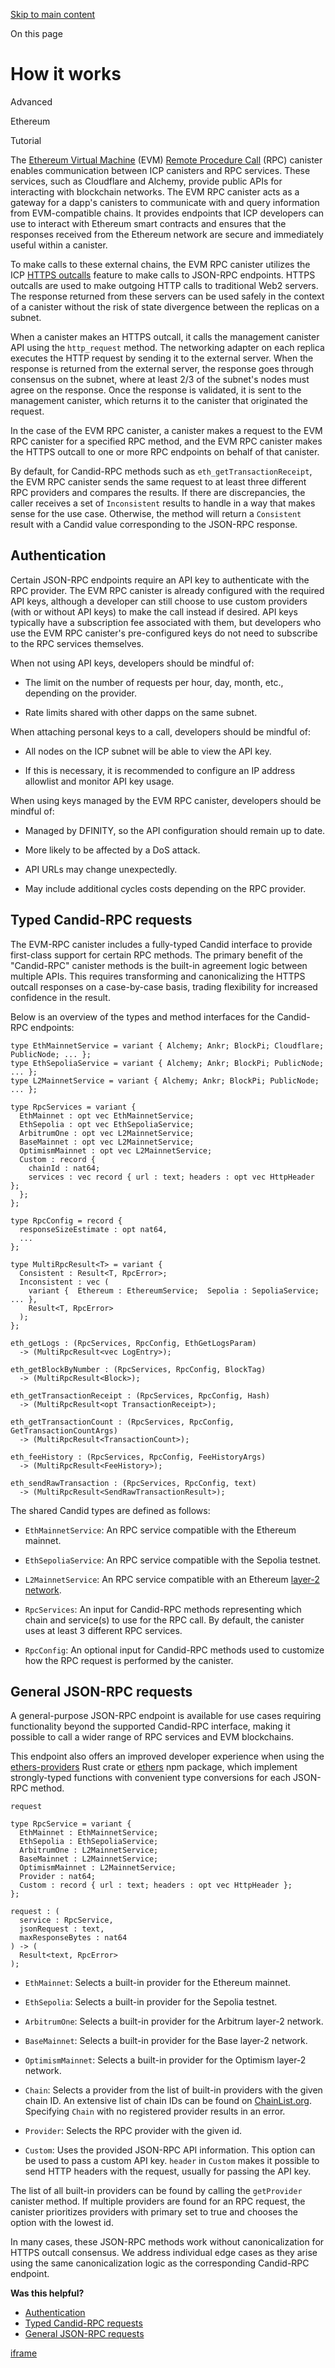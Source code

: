 [Skip to main content](https://internetcomputer.org/docs/building-apps/chain-fusion/ethereum/evm-rpc/how-it-works#__docusaurus_skipToContent_fallback)

On this page

# How it works

Advanced

Ethereum

Tutorial

The [Ethereum Virtual Machine](https://ethereum.org/en/developers/docs/evm/) (EVM) [Remote Procedure Call](https://ethereum.org/en/developers/docs/apis/json-rpc/) (RPC) canister enables communication between ICP canisters and RPC services. These services, such as Cloudflare and Alchemy, provide public APIs for interacting with blockchain networks. The EVM RPC canister acts as a gateway for a dapp's canisters to communicate with and query information from EVM-compatible chains. It provides endpoints that ICP developers can use to interact with Ethereum smart contracts and ensures that the responses received from the Ethereum network are secure and immediately useful within a canister.

To make calls to these external chains, the EVM RPC canister utilizes the ICP [HTTPS outcalls](https://internetcomputer.org/docs/references/https-outcalls-how-it-works) feature to make calls to JSON-RPC endpoints. HTTPS outcalls are used to make outgoing HTTP calls to traditional Web2 servers. The response returned from these servers can be used safely in the context of a canister without the risk of state divergence between the replicas on a subnet.

When a canister makes an HTTPS outcall, it calls the management canister API using the `http_request` method. The networking adapter on each replica executes the HTTP request by sending it to the external server. When the response is returned from the external server, the response goes through consensus on the subnet, where at least 2/3 of the subnet's nodes must agree on the response. Once the response is validated, it is sent to the management canister, which returns it to the canister that originated the request.

In the case of the EVM RPC canister, a canister makes a request to the EVM RPC canister for a specified RPC method, and the EVM RPC canister makes the HTTPS outcall to one or more RPC endpoints on behalf of that canister.

By default, for Candid-RPC methods such as `eth_getTransactionReceipt`, the EVM RPC canister sends the same request to at least three different RPC providers and compares the results. If there are discrepancies, the caller receives a set of `Inconsistent` results to handle in a way that makes sense for the use case. Otherwise, the method will return a `Consistent` result with a Candid value corresponding to the JSON-RPC response.

## Authentication [​](https://internetcomputer.org/docs/building-apps/chain-fusion/ethereum/evm-rpc/how-it-works\#authentication "Direct link to Authentication")

Certain JSON-RPC endpoints require an API key to authenticate with the RPC provider. The EVM RPC canister is already configured with the required API keys, although a developer can still choose to use custom providers (with or without API keys) to make the call instead if desired. API keys typically have a subscription fee associated with them, but developers who use the EVM RPC canister's pre-configured keys do not need to subscribe to the RPC services themselves.

When not using API keys, developers should be mindful of:

- The limit on the number of requests per hour, day, month, etc., depending on the provider.

- Rate limits shared with other dapps on the same subnet.


When attaching personal keys to a call, developers should be mindful of:

- All nodes on the ICP subnet will be able to view the API key.

- If this is necessary, it is recommended to configure an IP address allowlist and monitor API key usage.


When using keys managed by the EVM RPC canister, developers should be mindful of:

- Managed by DFINITY, so the API configuration should remain up to date.

- More likely to be affected by a DoS attack.

- API URLs may change unexpectedly.

- May include additional cycles costs depending on the RPC provider.


## Typed Candid-RPC requests [​](https://internetcomputer.org/docs/building-apps/chain-fusion/ethereum/evm-rpc/how-it-works\#typed-candid-rpc-requests "Direct link to Typed Candid-RPC requests")

The EVM-RPC canister includes a fully-typed Candid interface to provide first-class support for certain RPC methods. The primary benefit of the "Candid-RPC" canister methods is the built-in agreement logic between multiple APIs. This requires transforming and canonicalizing the HTTPS outcall responses on a case-by-case basis, trading flexibility for increased confidence in the result.

Below is an overview of the types and method interfaces for the Candid-RPC endpoints:

```codeBlockLines_e6Vv
type EthMainnetService = variant { Alchemy; Ankr; BlockPi; Cloudflare; PublicNode; ... };
type EthSepoliaService = variant { Alchemy; Ankr; BlockPi; PublicNode; ... };
type L2MainnetService = variant { Alchemy; Ankr; BlockPi; PublicNode; ... };

type RpcServices = variant {
  EthMainnet : opt vec EthMainnetService;
  EthSepolia : opt vec EthSepoliaService;
  ArbitrumOne : opt vec L2MainnetService;
  BaseMainnet : opt vec L2MainnetService;
  OptimismMainnet : opt vec L2MainnetService;
  Custom : record {
    chainId : nat64;
    services : vec record { url : text; headers : opt vec HttpHeader };
  };
};

type RpcConfig = record {
  responseSizeEstimate : opt nat64,
  ...
};

type MultiRpcResult<T> = variant {
  Consistent : Result<T, RpcError>;
  Inconsistent : vec (
    variant {  Ethereum : EthereumService;  Sepolia : SepoliaService; ... },
    Result<T, RpcError>
  );
};

eth_getLogs : (RpcServices, RpcConfig, EthGetLogsParam)
  -> (MultiRpcResult<vec LogEntry>);

eth_getBlockByNumber : (RpcServices, RpcConfig, BlockTag)
  -> (MultiRpcResult<Block>);

eth_getTransactionReceipt : (RpcServices, RpcConfig, Hash)
  -> (MultiRpcResult<opt TransactionReceipt>);

eth_getTransactionCount : (RpcServices, RpcConfig, GetTransactionCountArgs)
  -> (MultiRpcResult<TransactionCount>);

eth_feeHistory : (RpcServices, RpcConfig, FeeHistoryArgs)
  -> (MultiRpcResult<FeeHistory>);

eth_sendRawTransaction : (RpcServices, RpcConfig, text)
  -> (MultiRpcResult<SendRawTransactionResult>);

```

The shared Candid types are defined as follows:

- `EthMainnetService`: An RPC service compatible with the Ethereum mainnet.

- `EthSepoliaService`: An RPC service compatible with the Sepolia testnet.

- `L2MainnetService`: An RPC service compatible with an Ethereum [layer-2 network](https://www.investopedia.com/what-are-layer-1-and-layer-2-blockchain-scaling-solutions-7104877).

- `RpcServices`: An input for Candid-RPC methods representing which chain and service(s) to use for the RPC call. By default, the canister uses at least 3 different RPC services.

- `RpcConfig`: An optional input for Candid-RPC methods used to customize how the RPC request is performed by the canister.


## General JSON-RPC requests [​](https://internetcomputer.org/docs/building-apps/chain-fusion/ethereum/evm-rpc/how-it-works\#general-json-rpc-requests "Direct link to General JSON-RPC requests")

A general-purpose JSON-RPC endpoint is available for use cases requiring functionality beyond the supported Candid-RPC interface, making it possible to call a wider range of RPC services and EVM blockchains.

This endpoint also offers an improved developer experience when using the [ethers-providers](https://docs.rs/ethers-providers/latest/ethers_providers/) Rust crate or [ethers](https://www.npmjs.com/package/ethers) npm package, which implement strongly-typed functions with convenient type conversions for each JSON-RPC method.

`request`

```codeBlockLines_e6Vv
type RpcService = variant {
  EthMainnet : EthMainnetService;
  EthSepolia : EthSepoliaService;
  ArbitrumOne : L2MainnetService;
  BaseMainnet : L2MainnetService;
  OptimismMainnet : L2MainnetService;
  Provider : nat64;
  Custom : record { url : text; headers : opt vec HttpHeader };
};

request : (
  service : RpcService,
  jsonRequest : text,
  maxResponseBytes : nat64
) -> (
  Result<text, RpcError>
);

```

- `EthMainnet`: Selects a built-in provider for the Ethereum mainnet.

- `EthSepolia`: Selects a built-in provider for the Sepolia testnet.

- `ArbitrumOne`: Selects a built-in provider for the Arbitrum layer-2 network.

- `BaseMainnet`: Selects a built-in provider for the Base layer-2 network.

- `OptimismMainnet`: Selects a built-in provider for the Optimism layer-2 network.

- `Chain`: Selects a provider from the list of built-in providers with the given chain ID. An extensive list of chain IDs can be found on [ChainList.org](https://chainlist.org/). Specifying `Chain` with no registered provider results in an error.

- `Provider`: Selects the RPC provider with the given id.

- `Custom`: Uses the provided JSON-RPC API information. This option can be used to pass a custom API key. `header` in `Custom` makes it possible to send HTTP headers with the request, usually for passing the API key.


The list of all built-in providers can be found by calling the `getProvider` canister method. If multiple providers are found for an RPC request, the canister prioritizes providers with primary set to true and chooses the option with the lowest id.

In many cases, these JSON-RPC methods work without canonicalization for HTTPS outcall consensus. We address individual edge cases as they arise using the same canonicalization logic as the corresponding Candid-RPC endpoint.

**Was this helpful?**

- [Authentication](https://internetcomputer.org/docs/building-apps/chain-fusion/ethereum/evm-rpc/how-it-works#authentication)
- [Typed Candid-RPC requests](https://internetcomputer.org/docs/building-apps/chain-fusion/ethereum/evm-rpc/how-it-works#typed-candid-rpc-requests)
- [General JSON-RPC requests](https://internetcomputer.org/docs/building-apps/chain-fusion/ethereum/evm-rpc/how-it-works#general-json-rpc-requests)

[iframe](https://www.google.com/recaptcha/enterprise/anchor?ar=1&k=6Lck4YwlAAAAAEIE1hR--varWp0qu9F-8-emQn2v&co=aHR0cHM6Ly9pbnRlcm5ldGNvbXB1dGVyLm9yZzo0NDM.&hl=en&v=w0_qmZVSdobukXrBwYd9dTF7&size=invisible&cb=2teiq1n7m34l)